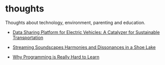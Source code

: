 # thoughts
Thoughts about technology, environment, parenting and education.

- [Data Sharing Platform for Electric Vehicles: A Catalyzer for Sustainable Transportation](https://github.com/melihbirim/thoughts/blob/main/Data_Sharing_Platforms_for_Accelerated_EV-Adoption:_A_Pathway_to_Sustainable_Transportation.md)

- [Streaming Soundscapes Harmonies and Dissonances in a Shoe Lake](https://github.com/melihbirim/thoughts/blob/main/Streaming_Soundscapes_The_Ups_and_Downs_of_a_Shoe_Lake_in_Music.md)

- [Why Programming is Really Hard to Learn](https://github.com/melihbirim/thoughts/blob/main/Why_Programming_Is_Really_Hard_To_Learn.md)
